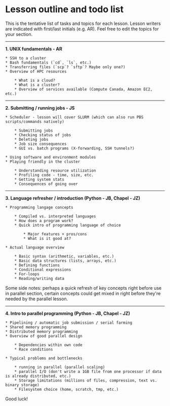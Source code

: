 # Lesson outline and todo list

This is the tentative list of tasks and topics for each lesson.
Lesson writers are indicated with first/last initials (e.g. AR).
Feel free to edit the topics for your section.

------------------------------------------

**1. UNIX fundamentals - AR**

	* SSH to a cluster
	* Bash fundamentals (`cd`, `ls`, etc.)
	* Transferring files (`scp`? `sftp`? Maybe only one?)
	* Overview of HPC resources

		* What is a cloud?
		* What is a cluster?
		* Overview of services available (Compute Canada, Amazon EC2, etc.)

-------------------------------------------------

**2. Submitting / running jobs - JS**

	* Scheduler - lesson will cover SLURM (which can also run PBS scripts/commands natively)

		* Submitting jobs
		* Checking status of jobs
		* Deleting jobs
		* Job size consequences
		* GUI vs. batch programs (X-forwarding, SSH tunnels?)

	* Using software and environment modules
	* Playing friendly in the cluster

		* Understanding resource utilization
		* Profiling code - time, size, etc.
		* Getting system stats
		* Consequences of going over

----------------------------------------------------

**3. Language refresher / introduction (Python - JB, Chapel - JZ)**

	* Programming langage concepts

		* Compiled vs. interpreted languages
		* How does a program work?
		* Quick intro of programming language of choice

			* Major features + pros/cons
			* What is it good at? 

	* Actual language overview

		* Basic syntax (arithmetic, variables, etc.)
		* Basic data structures (lists, arrays, etc.)
		* Defining functions
		* Conditional expressions
		* For-loops
		* Reading/writing data

Some side notes: 
perhaps a quick refresh of key concepts right before use in parallel section,
certain concepts could get mixed in right before they're needed by the parallel lesson.

--------------------------------------------------------------

**4. Intro to parallel programming (Python - JB, Chapel - JZ)**

	* Pipelining / automatic job submission / serial farming
	* Shared memory programming
	* Distributed memory programming
	* Overview of good parallel design

		* Dependencies within own code
		* Race conditions

	* Typical problems and bottlenecks

		* running in parallel (parallel scaling)
		* parallel I/O (don't write a 1GB file from one processor if data is already distributed, etc.)
		* Storage limitations (millions of files, compression, text vs. binary storage)
		* Filesystem choice (home, scratch, tmp, etc.)


Good luck!

